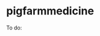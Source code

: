 # pigfarmmedicine

To do:<br>
    <!---Kereses farm number alapjan a listaban---><br>
    <!---Kulso adatbazisba valo mentes---><br>
    <!---To do list farm szam alapjan a jobb oldalra a lejaro gyogyszerek ala, ami eltunik pipalas utan---><br>
    <!---Nyelvvalaszto -> dan, angol---><br>
